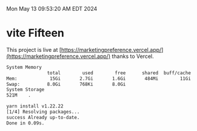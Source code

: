 Mon May 13 09:53:20 AM EDT 2024

# vite Fifteen


This project is live at [https://marketingpreference.vercel.app/](https://marketingpreference.vercel.app/) thanks to Vercel.

```bash
System Memory
               total        used        free      shared  buff/cache   available
Mem:            15Gi       2.7Gi       1.6Gi       484Mi        11Gi        12Gi
Swap:          8.0Gi       768Ki       8.0Gi
System Storage
521M	.
```
```bash
yarn install v1.22.22
[1/4] Resolving packages...
success Already up-to-date.
Done in 0.09s.
```

